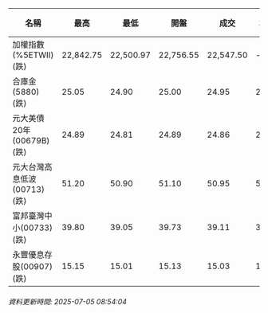 | 名稱 | 最高 | 最低 | 開盤 | 成交 | 均價 | 成交金額(億) | 昨收 | 漲跌幅 | 漲跌 | 總量 | 昨量 | 振幅 |
| -------- | -------- | -------- | -------- |-------- | -------- | -------- |-------- |-------- |-------- | -------- | -------- |-------- |
|加權指數(%5ETWII) (跌)|22,842.75|22,500.97|22,756.55|22,547.50|-|3,225.77|22,712.97|0.73%|165.47|5,588,938|0|1.50%|
|合庫金(5880) (跌)|25.05|24.90|25.00|24.95|24.97|1.67|25.00|0.20%|0.05|6,674|5,586|0.60%|
|元大美債20年(00679B) (跌)|24.89|24.81|24.89|24.86|24.85|8.81|25.08|0.88%|0.22|35,441|30,094|0.32%|
|元大台灣高息低波(00713) (跌)|51.20|50.90|51.10|50.95|51.03|3.04|51.10|0.29%|0.15|5,964|6,512|0.59%|
|富邦臺灣中小(00733) (跌)|39.80|39.05|39.73|39.11|39.30|0.250|39.63|1.31%|0.52|637|1,223|1.89%|
|永豐優息存股(00907) (跌)|15.15|15.01|15.13|15.03|15.03|0.103|15.10|0.46%|0.07|683|1,496|0.93%|
###### 資料更新時間: 2025-07-05 08:54:04
